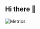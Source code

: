 ## Hi there 👋
![Metrics](https://metrics.lecoq.io/tetcoin?template=terminal&isocalendar=1&base.indepth=false&base.hireable=false&isocalendar.duration=half-year&config.timezone=America%2FNew_York)

<!--

**Here are some ideas to get you started:**

🙋‍♀️ A short introduction - what is your organization all about?
🌈 Contribution guidelines - how can the community get involved?
👩‍💻 Useful resources - where can the community find your docs? Is there anything else the community should know?
🍿 Fun facts - what does your team eat for breakfast?
🧙 Remember, you can do mighty things with the power of [Markdown](https://docs.github.com/github/writing-on-github/getting-started-with-writing-and-formatting-on-github/basic-writing-and-formatting-syntax)
-->
